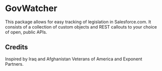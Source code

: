 GovWatcher
=================================================

This package allows for easy tracking of legislation in Salesforce.com. It consists of a collection of custom objects and REST callouts to your choice of open, public APIs.

Credits
-------
Inspired by Iraq and Afghanistan Veterans of America and Exponent Partners.  